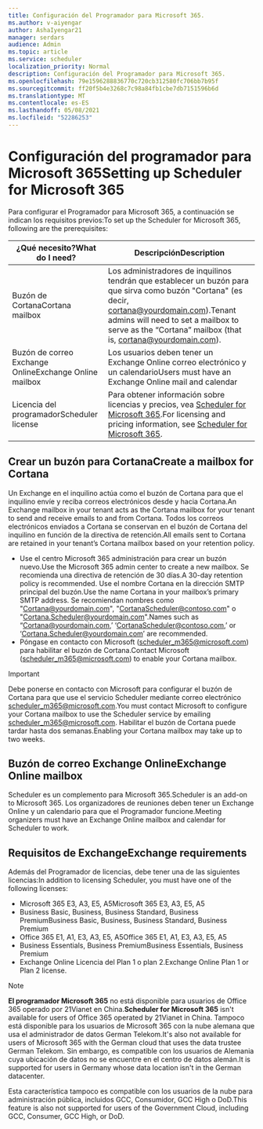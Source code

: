```yaml
---
title: Configuración del Programador para Microsoft 365.
ms.author: v-aiyengar
author: AshaIyengar21
manager: serdars
audience: Admin
ms.topic: article
ms.service: scheduler
localization_priority: Normal
description: Configuración del Programador para Microsoft 365.
ms.openlocfilehash: 79e1596288836770c720cb312580fc706bb7b95f
ms.sourcegitcommit: ff20f5b4e3268c7c98a84fb1cbe7db7151596b6d
ms.translationtype: MT
ms.contentlocale: es-ES
ms.lasthandoff: 05/08/2021
ms.locfileid: "52286253"
---
```

# <a name="setting-up-scheduler-for-microsoft-365"></a><span data-ttu-id="713b9-103">Configuración del programador para Microsoft 365</span><span class="sxs-lookup"><span data-stu-id="713b9-103">Setting up Scheduler for Microsoft 365</span></span>

<span data-ttu-id="713b9-104">Para configurar el Programador para Microsoft 365, a continuación se indican los requisitos previos:</span><span class="sxs-lookup"><span data-stu-id="713b9-104">To set up the Scheduler for Microsoft 365, following are the prerequisites:</span></span>

|<span data-ttu-id="713b9-105">**¿Qué necesito?**</span><span class="sxs-lookup"><span data-stu-id="713b9-105">**What do I need?**</span></span> |<span data-ttu-id="713b9-106">**Descripción**</span><span class="sxs-lookup"><span data-stu-id="713b9-106">**Description**</span></span> |
|-------------------|-------------|
|<span data-ttu-id="713b9-107">Buzón de Cortana</span><span class="sxs-lookup"><span data-stu-id="713b9-107">Cortana mailbox</span></span> |<span data-ttu-id="713b9-108">Los administradores de inquilinos tendrán que establecer un buzón para que sirva como buzón "Cortana" (es decir, cortana@yourdomain.com).</span><span class="sxs-lookup"><span data-stu-id="713b9-108">Tenant admins will need to set a mailbox to serve as the “Cortana” mailbox (that is, cortana@yourdomain.com).</span></span>         |
|<span data-ttu-id="713b9-109">Buzón de correo Exchange Online</span><span class="sxs-lookup"><span data-stu-id="713b9-109">Exchange Online mailbox</span></span> |<span data-ttu-id="713b9-110">Los usuarios deben tener un Exchange Online correo electrónico y un calendario</span><span class="sxs-lookup"><span data-stu-id="713b9-110">Users must have an Exchange Online mail and calendar</span></span>         |
|<span data-ttu-id="713b9-111">Licencia del programador</span><span class="sxs-lookup"><span data-stu-id="713b9-111">Scheduler license</span></span> |<span data-ttu-id="713b9-112">Para obtener información sobre licencias y precios, vea [Scheduler for Microsoft 365](https://www.microsoft.com/microsoft-365/meeting-scheduler-pricing).</span><span class="sxs-lookup"><span data-stu-id="713b9-112">For licensing and pricing information, see [Scheduler for Microsoft 365](https://www.microsoft.com/microsoft-365/meeting-scheduler-pricing).</span></span>        |

## <a name="create-a-mailbox-for-cortana"></a><span data-ttu-id="713b9-113">Crear un buzón para Cortana</span><span class="sxs-lookup"><span data-stu-id="713b9-113">Create a mailbox for Cortana</span></span>
<span data-ttu-id="713b9-114">Un Exchange en el inquilino actúa como el buzón de Cortana para que el inquilino envíe y reciba correos electrónicos desde y hacia Cortana.</span><span class="sxs-lookup"><span data-stu-id="713b9-114">An Exchange mailbox in your tenant acts as the Cortana mailbox for your tenant to send and receive emails to and from Cortana.</span></span> <span data-ttu-id="713b9-115">Todos los correos electrónicos enviados a Cortana se conservan en el buzón de Cortana del inquilino en función de la directiva de retención.</span><span class="sxs-lookup"><span data-stu-id="713b9-115">All emails sent to Cortana are retained in your tenant’s Cortana mailbox based on your retention policy.</span></span>

- <span data-ttu-id="713b9-116">Use el centro Microsoft 365 administración para crear un buzón nuevo.</span><span class="sxs-lookup"><span data-stu-id="713b9-116">Use the Microsoft 365 admin center to create a new mailbox.</span></span> <span data-ttu-id="713b9-117">Se recomienda una directiva de retención de 30 días.</span><span class="sxs-lookup"><span data-stu-id="713b9-117">A 30-day retention policy is recommended.</span></span> <span data-ttu-id="713b9-118">Use el nombre Cortana en la dirección SMTP principal del buzón.</span><span class="sxs-lookup"><span data-stu-id="713b9-118">Use the name Cortana in your mailbox’s primary SMTP address.</span></span> <span data-ttu-id="713b9-119">Se recomiendan nombres como "Cortana@yourdomain.com", "CortanaScheduler@contoso.com" o "Cortana.Scheduler@yourdomain.com".</span><span class="sxs-lookup"><span data-stu-id="713b9-119">Names such as “Cortana@yourdomain.com,’ ‘CortanaScheduler@contoso.com,’ or ‘Cortana.Scheduler@yourdomain.com’ are recommended.</span></span>
- <span data-ttu-id="713b9-120">Póngase en contacto con Microsoft (scheduler_m365@microsoft.com) para habilitar el buzón de Cortana.</span><span class="sxs-lookup"><span data-stu-id="713b9-120">Contact Microsoft (scheduler_m365@microsoft.com) to enable your Cortana mailbox.</span></span> 

> [!IMPORTANT]
> <span data-ttu-id="713b9-121">Debe ponerse en contacto con Microsoft para configurar el buzón de Cortana para que use el servicio Scheduler mediante correo electrónico scheduler_m365@microsoft.com.</span><span class="sxs-lookup"><span data-stu-id="713b9-121">You must contact Microsoft to configure your Cortana mailbox to use the Scheduler service by emailing scheduler_m365@microsoft.com.</span></span> <span data-ttu-id="713b9-122">Habilitar el buzón de Cortana puede tardar hasta dos semanas.</span><span class="sxs-lookup"><span data-stu-id="713b9-122">Enabling your Cortana mailbox may take up to two weeks.</span></span>

## <a name="exchange-online-mailbox"></a><span data-ttu-id="713b9-123">Buzón de correo Exchange Online</span><span class="sxs-lookup"><span data-stu-id="713b9-123">Exchange Online mailbox</span></span>
<span data-ttu-id="713b9-124">Scheduler es un complemento para Microsoft 365.</span><span class="sxs-lookup"><span data-stu-id="713b9-124">Scheduler is an add-on to Microsoft 365.</span></span> <span data-ttu-id="713b9-125">Los organizadores de reuniones deben tener un Exchange Online y un calendario para que el Programador funcione.</span><span class="sxs-lookup"><span data-stu-id="713b9-125">Meeting organizers must have an Exchange Online mailbox and calendar for Scheduler to work.</span></span>

## <a name="exchange-requirements"></a><span data-ttu-id="713b9-126">Requisitos de Exchange</span><span class="sxs-lookup"><span data-stu-id="713b9-126">Exchange requirements</span></span>

<span data-ttu-id="713b9-127">Además del Programador de licencias, debe tener una de las siguientes licencias:</span><span class="sxs-lookup"><span data-stu-id="713b9-127">In addition to licensing Scheduler, you must have one of the following licenses:</span></span>

- <span data-ttu-id="713b9-128">Microsoft 365 E3, A3, E5, A5</span><span class="sxs-lookup"><span data-stu-id="713b9-128">Microsoft 365 E3, A3, E5, A5</span></span>
- <span data-ttu-id="713b9-129">Business Basic, Business, Business Standard, Business Premium</span><span class="sxs-lookup"><span data-stu-id="713b9-129">Business Basic, Business, Business Standard, Business Premium</span></span>
- <span data-ttu-id="713b9-130">Office 365 E1, A1, E3, A3, E5, A5</span><span class="sxs-lookup"><span data-stu-id="713b9-130">Office 365 E1, A1, E3, A3, E5, A5</span></span>
- <span data-ttu-id="713b9-131">Business Essentials, Business Premium</span><span class="sxs-lookup"><span data-stu-id="713b9-131">Business Essentials, Business Premium</span></span>
- <span data-ttu-id="713b9-132">Exchange Online Licencia del Plan 1 o plan 2.</span><span class="sxs-lookup"><span data-stu-id="713b9-132">Exchange Online Plan 1 or Plan 2 license.</span></span> 

> [!Note]
> <span data-ttu-id="713b9-133">**El programador Microsoft 365** no está disponible para usuarios de Office 365 operado por 21Vianet en China.</span><span class="sxs-lookup"><span data-stu-id="713b9-133">**Scheduler for Microsoft 365** isn't available for users of Office 365 operated by 21Vianet in China.</span></span> <span data-ttu-id="713b9-134">Tampoco está disponible para los usuarios de Microsoft 365 con la nube alemana que usa el administrador de datos German Telekom.</span><span class="sxs-lookup"><span data-stu-id="713b9-134">It's also not available for users of Microsoft 365 with the German cloud that uses the data trustee German Telekom.</span></span> <span data-ttu-id="713b9-135">Sin embargo, es compatible con los usuarios de Alemania cuya ubicación de datos no se encuentre en el centro de datos alemán.</span><span class="sxs-lookup"><span data-stu-id="713b9-135">It is supported for users in Germany whose data location isn't in the German datacenter.</span></span>
>
><span data-ttu-id="713b9-136">Esta característica tampoco es compatible con los usuarios de la nube para administración pública, incluidos GCC, Consumidor, GCC High o DoD.</span><span class="sxs-lookup"><span data-stu-id="713b9-136">This feature is also not supported for users of the Government Cloud, including GCC, Consumer, GCC High, or DoD.</span></span>
